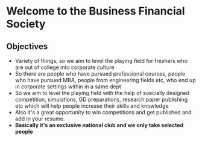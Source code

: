 # Welcome to the Business Financial Society
## Objectives
- Variety of things, so we aim to level the playing field for freshers who are out of college into corporate culture
- So there are people who have pursued professional courses, people who have pursued MBA, people from engineering fields etc, who end up in corporate settings within in a same dept
- So we aim to level the playing field with the help of soecially designed competition, simulations, GD preparations, research paper publishing etc which will help people increase their skills and knowledge
- Also it's a great opportunity to win competitions and get published and add in your resume.
- **Basically it's an exclusive national club and we only take selected people**
